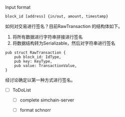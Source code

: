 Input format

```
block_id [address] {in/out, amount, timestamp}
```

如何对交易进行签名？目前RawTransaction 的结构体如下。

1. 将所有数据进行字符串拼接进行签名
2. 将数据结构转为Serializable，然后对字符串进行签名

```
pub struct RawTransaction {
    pub block_id: IdType,
    pub key: KeyType,
    pub value: TransactionValue,
}
```

经讨论确定以第一种方式进行签名。

- [ ] ToDoList 
    - [ ] complete simchain-server
    - [ ] format schnorr

